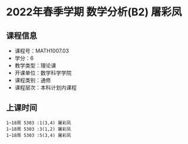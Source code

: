 # 2022年春季学期 数学分析(B2) 屠彩凤






## 课程信息

- 课程号：MATH1007.03
- 学分：6
- 教学类型：理论课
- 开课单位：数学科学学院
- 课程类别：通修
- 课程层次：本科计划内课程

## 上课时间

```
1~18周 5303 :1(3,4) 屠彩凤
1~18周 5303 :3(1,2) 屠彩凤
1~18周 5303 :5(3,4) 屠彩凤
```

